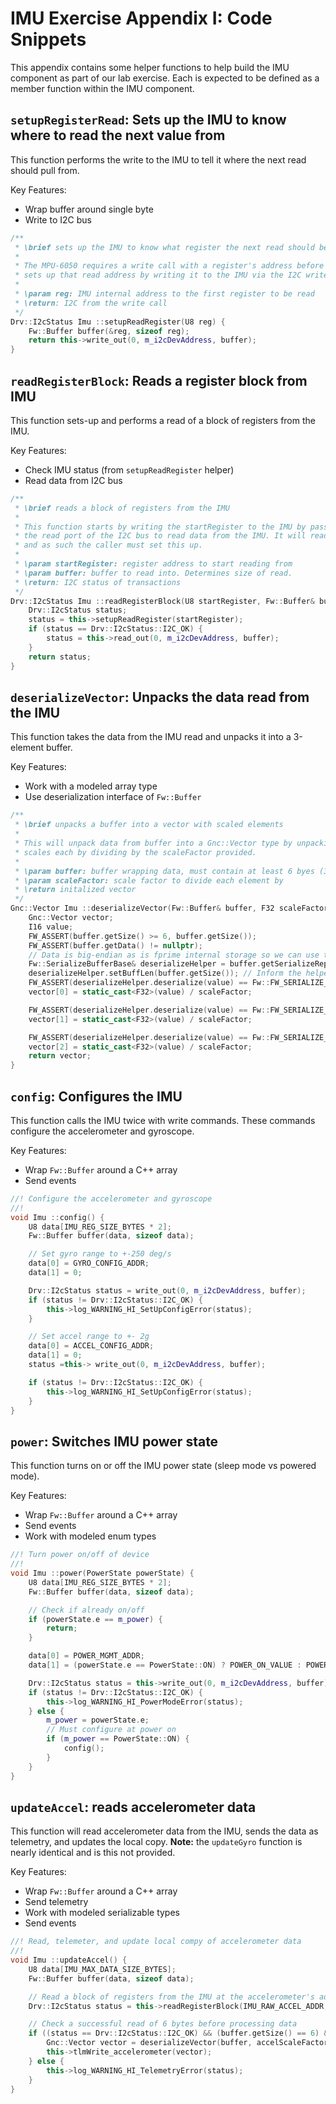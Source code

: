 # IMU Exercise Appendix I: Code Snippets

This appendix contains some helper functions to help build the IMU component as part of our lab exercise. Each is
expected to be defined as a member function within the IMU component.

## `setupRegisterRead`: Sets up the IMU to know where to read the next value from

This function performs the write to the IMU to tell it where the next read should pull from.

Key Features:
- Wrap buffer around single byte
- Write to I2C bus

``` C++
/**
 * \brief sets up the IMU to know what register the next read should be from
 *
 * The MPU-6050 requires a write call with a register's address before a read will function correctly. This helper
 * sets up that read address by writing it to the IMU via the I2C write port.
 *
 * \param reg: IMU internal address to the first register to be read
 * \return: I2C from the write call
 */
Drv::I2cStatus Imu ::setupReadRegister(U8 reg) {
    Fw::Buffer buffer(&reg, sizeof reg);
    return this->write_out(0, m_i2cDevAddress, buffer);
}
```

## `readRegisterBlock`: Reads a register block from IMU

This function sets-up and performs a read of a block of registers from the IMU.

Key Features:
- Check IMU status (from `setupReadRegister` helper)
- Read data from I2C bus

```c++
/**
 * \brief reads a block of registers from the IMU
 *
 * This function starts by writing the startRegister to the IMU by passing it to `setupReadRegister`. It then calls
 * the read port of the I2C bus to read data from the IMU. It will read `buffer.getSize()` bytes from the I2C device
 * and as such the caller must set this up.
 *
 * \param startRegister: register address to start reading from
 * \param buffer: buffer to read into. Determines size of read.
 * \return: I2C status of transactions
 */
Drv::I2cStatus Imu ::readRegisterBlock(U8 startRegister, Fw::Buffer& buffer) {
    Drv::I2cStatus status;
    status = this->setupReadRegister(startRegister);
    if (status == Drv::I2cStatus::I2C_OK) {
        status = this->read_out(0, m_i2cDevAddress, buffer);
    }
    return status;
}
```

## `deserializeVector`: Unpacks the data read from the IMU

This function takes the data from the IMU read and unpacks it into a 3-element buffer.

Key Features:
- Work with a modeled array type
- Use deserialization interface of `Fw::Buffer`

```c++
/**
 * \brief unpacks a buffer into a vector with scaled elements
 *
 * This will unpack data from buffer into a Gnc::Vector type by unpacking 3x I16 values (in big endian format) and
 * scales each by dividing by the scaleFactor provided.
 *
 * \param buffer: buffer wrapping data, must contain at least 6 byes (3x I16)
 * \param scaleFactor: scale factor to divide each element by
 * \return initalized vector
 */
Gnc::Vector Imu ::deserializeVector(Fw::Buffer& buffer, F32 scaleFactor) {
    Gnc::Vector vector;
    I16 value;
    FW_ASSERT(buffer.getSize() >= 6, buffer.getSize());
    FW_ASSERT(buffer.getData() != nullptr);
    // Data is big-endian as is fprime internal storage so we can use the built-in buffer deserialization
    Fw::SerializeBufferBase& deserializeHelper = buffer.getSerializeRepr();
    deserializeHelper.setBuffLen(buffer.getSize()); // Inform the helper what size we have available
    FW_ASSERT(deserializeHelper.deserialize(value) == Fw::FW_SERIALIZE_OK);
    vector[0] = static_cast<F32>(value) / scaleFactor;

    FW_ASSERT(deserializeHelper.deserialize(value) == Fw::FW_SERIALIZE_OK);
    vector[1] = static_cast<F32>(value) / scaleFactor;

    FW_ASSERT(deserializeHelper.deserialize(value) == Fw::FW_SERIALIZE_OK);
    vector[2] = static_cast<F32>(value) / scaleFactor;
    return vector;
}
```

## `config`: Configures the IMU

This function calls the IMU twice with write commands. These commands configure the accelerometer and gyroscope.

Key Features:
- Wrap `Fw::Buffer` around a C++ array
- Send events

```c++
//! Configure the accelerometer and gyroscope
//!
void Imu ::config() {
    U8 data[IMU_REG_SIZE_BYTES * 2];
    Fw::Buffer buffer(data, sizeof data);

    // Set gyro range to +-250 deg/s
    data[0] = GYRO_CONFIG_ADDR;
    data[1] = 0;

    Drv::I2cStatus status = write_out(0, m_i2cDevAddress, buffer);
    if (status != Drv::I2cStatus::I2C_OK) {
        this->log_WARNING_HI_SetUpConfigError(status);
    }

    // Set accel range to +- 2g
    data[0] = ACCEL_CONFIG_ADDR;
    data[1] = 0;
    status =this-> write_out(0, m_i2cDevAddress, buffer);

    if (status != Drv::I2cStatus::I2C_OK) {
        this->log_WARNING_HI_SetUpConfigError(status);
    }
}
```

## `power`: Switches IMU power state

This function turns on or off the IMU power state (sleep mode vs powered mode).

Key Features:
- Wrap `Fw::Buffer` around a C++ array
- Send events
- Work with modeled enum types

```c++
//! Turn power on/off of device
//!
void Imu ::power(PowerState powerState) {
    U8 data[IMU_REG_SIZE_BYTES * 2];
    Fw::Buffer buffer(data, sizeof data);

    // Check if already on/off
    if (powerState.e == m_power) {
        return;
    }

    data[0] = POWER_MGMT_ADDR;
    data[1] = (powerState.e == PowerState::ON) ? POWER_ON_VALUE : POWER_OFF_VALUE;

    Drv::I2cStatus status = this->write_out(0, m_i2cDevAddress, buffer);
    if (status != Drv::I2cStatus::I2C_OK) {
        this->log_WARNING_HI_PowerModeError(status);
    } else {
        m_power = powerState.e;
        // Must configure at power on
        if (m_power == PowerState::ON) {
            config();
        }
    }
}
```

## `updateAccel`: reads accelerometer data

This function will read accelerometer data from the IMU, sends the data as telemetry, and updates the local copy.
**Note:** the `updateGyro` function is nearly identical and is this not provided.

Key Features:
- Wrap `Fw::Buffer` around a C++ array
- Send telemetry
- Work with modeled serializable types
- Send events

```c++
//! Read, telemeter, and update local compy of accelerometer data
//!
void Imu ::updateAccel() {
    U8 data[IMU_MAX_DATA_SIZE_BYTES];
    Fw::Buffer buffer(data, sizeof data);

    // Read a block of registers from the IMU at the accelerometer's address
    Drv::I2cStatus status = this->readRegisterBlock(IMU_RAW_ACCEL_ADDR, buffer);

    // Check a successful read of 6 bytes before processing data
    if ((status == Drv::I2cStatus::I2C_OK) && (buffer.getSize() == 6) && (buffer.getData() != nullptr)) {
        Gnc::Vector vector = deserializeVector(buffer, accelScaleFactor);
        this->tlmWrite_accelerometer(vector);
    } else {
        this->log_WARNING_HI_TelemetryError(status);
    }
}
```
